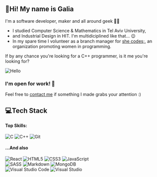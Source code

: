 ## :raising_hand:Hi! My name is Galia
I'm a software developer, maker and all around geek :space_invader::vulcan_salute:

- I studied Computer Science & Mathematics in Tel Aviv University,  
- and Industrial Design in HIT. I'm multidiciplined like that... :wink:  
- In my spare time I volunteer as a branch manager for [she codes;](https://she-codes.org/), an organization promoting women in programming.
  
    
If by any chance you're looking for a C++ programmer, is it me you're looking for?  
  
![Hello](https://i1.sndcdn.com/artworks-000134530352-2ebnbo-t200x200.jpg)

### I'm open for work! :raised_hands:
Feel free to [contact me](mailto:galia.lael@gmail.com) if something I made grabs your attention :) 


## :computer:Tech Stack
#### Top Skills:
<img alt="C" src="https://img.shields.io/badge/c-%2300599C.svg?&style=for-the-badge&logo=c&logoColor=white"/> <img alt="C++" src="https://img.shields.io/badge/c++-%2300599C.svg?&style=for-the-badge&logo=c%2B%2B&ogoColor=white"/> <img alt="Git" src="https://img.shields.io/badge/git-%23F05033.svg?&style=for-the-badge&logo=git&logoColor=white"/>


#### ...And also
<img alt="React" src="https://img.shields.io/badge/react-%2320232a.svg?&style=for-the-badge&logo=react&logoColor=%2361DAFB"/> <img alt="HTML5" src="https://img.shields.io/badge/html5-%23E34F26.svg?&style=for-the-badge&logo=html5&logoColor=white"/> <img alt="CSS3" src="https://img.shields.io/badge/css3-%231572B6.svg?&style=for-the-badge&logo=css3&logoColor=white"/> <img alt="JavaScript" src="https://img.shields.io/badge/javascript-%23323330.svg?&style=for-the-badge&logo=javascript&logoColor=%23F7DF1E"/>  
<img alt="SASS" src="https://img.shields.io/badge/SASS-hotpink.svg?&style=for-the-badge&logo=SASS&logoColor=white"/> <img alt="Markdown" src="https://img.shields.io/badge/markdown-%23000000.svg?&style=for-the-badge&logo=markdown&logoColor=white"/> <img alt="MongoDB" src ="https://img.shields.io/badge/MongoDB-%234ea94b.svg?&style=for-the-badge&logo=mongodb&logoColor=white"/>  
<img alt="Visual Studio Code" src="https://img.shields.io/badge/VisualStudioCode-0078d7.svg?&style=for-the-badge&logo=visual-studio-code&logoColor=white"/> <img alt="Visual Studio" src="https://img.shields.io/badge/VisualStudio-5C2D91.svg?&style=for-the-badge&logo=visual-studio&logoColor=white"/>  

